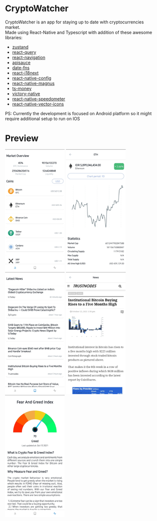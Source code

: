 # CryptoWatcher

CryptoWatcher is an app for staying up to date with cryptocurrencies market.<br>
Made using React-Native and Typescript with addition of these awesome libraries:
- [zustand](https://github.com/pmndrs/zustand)
- [react-query](https://github.com/tannerlinsley/react-query)
- [react-navigation](https://github.com/react-navigation/react-navigation)
- [apisauce](https://github.com/infinitered/apisauce)
- [date-fns](https://github.com/date-fns/date-fns)
- [react-i18next](https://github.com/i18next/react-i18next)
- [react-native-config](https://github.com/luggit/react-native-config)
- [react-native-magnus](https://github.com/jsartisan/react-native-magnus)
- [ts-money](https://github.com/macor161/ts-money)
- [victory-native](https://github.com/FormidableLabs/victory-native)
- [react-native-speedometer](https://github.com/pritishvaidya/react-native-speedometer)
- [react-native-vector-icons](https://github.com/oblador/react-native-vector-icons)

PS: Currently the development is focused on Android platform so it might require additional setup to run on IOS

# Preview
<img src="/publish/market-screen.jpg" alt="Market Screen" height="400" />
<img src="/publish/coin-details.jpg" alt="Coin Detail Screen" height="400" />
<img src="/publish/news-list-screen.jpg" alt="News List Screen" height="400" />
<img src="/publish/news-screen.jpg" alt="News Screen" height="400" />
<img src="/publish/fng-screen.jpg" alt="Fear And Greed Index Screen" height="400" />

